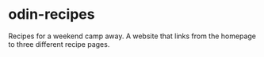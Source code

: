 # odin-recipes
Recipes for a weekend camp away.
A website that links from the homepage to three different recipe pages. 
